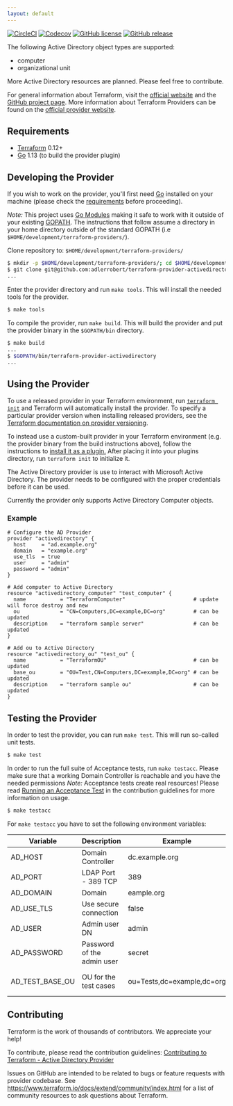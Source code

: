 ```yaml
---
layout: default
---
```

[![CircleCI](https://img.shields.io/circleci/build/github/adlerrobert/terraform-provider-activedirectory?style=for-the-badge&label=BUILDING)](https://circleci.com/gh/adlerrobert/terraform-provider-activedirectory)
[![Codecov](https://img.shields.io/codecov/c/gh/adlerrobert/terraform-provider-activedirectory?style=for-the-badge)](https://codecov.io/gh/adlerrobert/terraform-provider-activedirectory)
[![GitHub license](https://img.shields.io/github/license/adlerrobert/terraform-provider-activedirectory.svg?style=for-the-badge)](https://github.com/adlerrobert/terraform-provider-activedirectory/blob/master/LICENSE)
[![GitHub release](https://img.shields.io/github/release/adlerrobert/terraform-provider-activedirectory.svg?style=for-the-badge)](https://GitHub.com/adlerrobert/terraform-provider-activedirectory/releases/)

The following Active Directory object types are supported:
* computer
* organizational unit

More Active Directory resources are planned. Please feel free to contribute.

For general information about Terraform, visit the [official website][1] and the [GitHub project page][3]. More information about Terraform Providers can be found on the [official provider website][2].

[1]: https://terraform.io/
[2]: https://www.terraform.io/docs/providers/index.html
[3]: https://github.com/hashicorp/terraform

## Requirements

- [Terraform](https://www.terraform.io/downloads.html) 0.12+
- [Go](https://golang.org/doc/install) 1.13 (to build the provider plugin)

## Developing the Provider
If you wish to work on the provider, you'll first need [Go](http://www.golang.org) installed on your machine (please check the [requirements](https://github.com/adlerrobert/terraform-provider-activedirectory#requirements) before proceeding).

*Note:* This project uses [Go Modules](https://blog.golang.org/using-go-modules) making it safe to work with it outside of your existing [GOPATH](http://golang.org/doc/code.html#GOPATH). The instructions that follow assume a directory in your home directory outside of the standard GOPATH (i.e `$HOME/development/terraform-providers/`).

Clone repository to: `$HOME/development/terraform-providers/`

```sh
$ mkdir -p $HOME/development/terraform-providers/; cd $HOME/development/terraform-providers/
$ git clone git@github.com:adlerrobert/terraform-provider-activedirectory
...
```

Enter the provider directory and run `make tools`. This will install the needed tools for the provider.

```sh
$ make tools
```

To compile the provider, run `make build`. This will build the provider and put the provider binary in the `$GOPATH/bin` directory.

```sh
$ make build
...
$ $GOPATH/bin/terraform-provider-activedirectory
...
```

## Using the Provider
To use a released provider in your Terraform environment, run [`terraform init`](https://www.terraform.io/docs/commands/init.html) and Terraform will automatically install the provider. To specify a particular provider version when installing released providers, see the [Terraform documentation on provider versioning](https://www.terraform.io/docs/configuration/providers.html#version-provider-versions).

To instead use a custom-built provider in your Terraform environment (e.g. the provider binary from the build instructions above), follow the instructions to [install it as a plugin.](https://www.terraform.io/docs/plugins/basics.html#installing-a-plugin) After placing it into your plugins directory, run `terraform init` to initialize it.

The Active Directory provider is use to interact with Microsoft Active Directory. The provider needs to be configured with the proper credentials before it can be used.

Currently the provider only supports Active Directory Computer objects.

### Example
```hcl
# Configure the AD Provider
provider "activedirectory" {
  host     = "ad.example.org"
  domain   = "example.org"
  use_tls  = true
  user     = "admin"
  password = "admin"
}

# Add computer to Active Directory
resource "activedirectory_computer" "test_computer" {
  name           = "TerraformComputer"                      # update will force destroy and new
  ou             = "CN=Computers,DC=example,DC=org"         # can be updated
  description    = "terraform sample server"                # can be updated
}

# Add ou to Active Directory
resource "activedirectory_ou" "test_ou" {
  name           = "TerraformOU"                            # can be updated
  base_ou        = "OU=Test,CN=Computers,DC=example,DC=org" # can be updated
  description    = "terraform sample ou"                    # can be updated
}
```

## Testing the Provider
In order to test the provider, you can run `make test`. This will run so-called unit tests.
```sh
$ make test
```

In order to run the full suite of Acceptance tests, run `make testacc`. Please make sure that a working Domain Controller is reachable and you have the needed permissions
*Note:* Acceptance tests create real resources! Please read [Running an Acceptance Test](https://github.com/adlerrobert/terraform-provider-axctivedirectory/blob/master/.github/CONTRIBUTING.md#running-an-acceptance-test) in the contribution guidelines for more information on usage.

```sh
$ make testacc
```

 For `make testacc` you have to set the following environment variables:

 | Variable | Description | Example | Default | Required |
 | -------- | ----------- | ------- | ------- | :------: |
 | AD_HOST | Domain Controller | dc.example.org | - | yes |
 | AD_PORT | LDAP Port - 389 TCP | 389 | 389 | no |
 | AD_DOMAIN | Domain | eample.org | - | yes |
 | AD_USE_TLS | Use secure connection | false | true | no |
 | AD_USER | Admin user DN | admin | - | yes |
 | AD_PASSWORD | Password of the admin user | secret | - | yes |
 | AD_TEST_BASE_OU | OU for the test cases | ou=Tests,dc=example,dc=org | - | yes (tests only) |

## Contributing
Terraform is the work of thousands of contributors. We appreciate your help!

To contribute, please read the contribution guidelines: [Contributing to Terraform - Active Directory Provider](CONTRIBUTING.md)

Issues on GitHub are intended to be related to bugs or feature requests with provider codebase. See https://www.terraform.io/docs/extend/community/index.html for a list of community resources to ask questions about Terraform.
